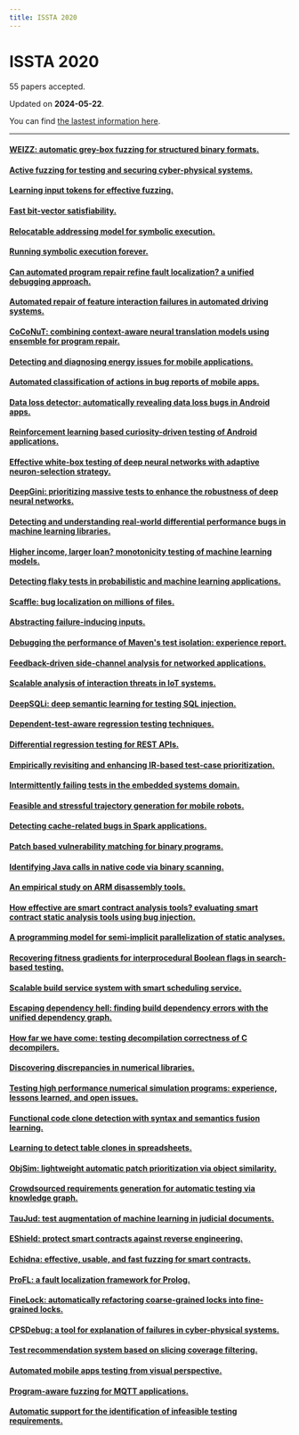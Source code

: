 ```yaml
---
title: ISSTA 2020
---
```


# ISSTA 2020

55 papers accepted.

Updated on **2024-05-22**.



You can find [the lastest information here](https://dblp.org/db/conf/issta/issta2020.html).

---

#### [WEIZZ: automatic grey-box fuzzing for structured binary formats.](https://doi.org/10.1145/3395363.3397372)

#### [Active fuzzing for testing and securing cyber-physical systems.](https://doi.org/10.1145/3395363.3397376)

#### [Learning input tokens for effective fuzzing.](https://doi.org/10.1145/3395363.3397348)

#### [Fast bit-vector satisfiability.](https://doi.org/10.1145/3395363.3397378)

#### [Relocatable addressing model for symbolic execution.](https://doi.org/10.1145/3395363.3397363)

#### [Running symbolic execution forever.](https://doi.org/10.1145/3395363.3397360)

#### [Can automated program repair refine fault localization? a unified debugging approach.](https://doi.org/10.1145/3395363.3397351)

#### [Automated repair of feature interaction failures in automated driving systems.](https://doi.org/10.1145/3395363.3397386)

#### [CoCoNuT: combining context-aware neural translation models using ensemble for program repair.](https://doi.org/10.1145/3395363.3397369)

#### [Detecting and diagnosing energy issues for mobile applications.](https://doi.org/10.1145/3395363.3397350)

#### [Automated classification of actions in bug reports of mobile apps.](https://doi.org/10.1145/3395363.3397355)

#### [Data loss detector: automatically revealing data loss bugs in Android apps.](https://doi.org/10.1145/3395363.3397379)

#### [Reinforcement learning based curiosity-driven testing of Android applications.](https://doi.org/10.1145/3395363.3397354)

#### [Effective white-box testing of deep neural networks with adaptive neuron-selection strategy.](https://doi.org/10.1145/3395363.3397346)

#### [DeepGini: prioritizing massive tests to enhance the robustness of deep neural networks.](https://doi.org/10.1145/3395363.3397357)

#### [Detecting and understanding real-world differential performance bugs in machine learning libraries.](https://doi.org/10.1145/3395363.3404540)

#### [Higher income, larger loan? monotonicity testing of machine learning models.](https://doi.org/10.1145/3395363.3397352)

#### [Detecting flaky tests in probabilistic and machine learning applications.](https://doi.org/10.1145/3395363.3397366)

#### [Scaffle: bug localization on millions of files.](https://doi.org/10.1145/3395363.3397356)

#### [Abstracting failure-inducing inputs.](https://doi.org/10.1145/3395363.3397349)

#### [Debugging the performance of Maven's test isolation: experience report.](https://doi.org/10.1145/3395363.3397381)

#### [Feedback-driven side-channel analysis for networked applications.](https://doi.org/10.1145/3395363.3397365)

#### [Scalable analysis of interaction threats in IoT systems.](https://doi.org/10.1145/3395363.3397347)

#### [DeepSQLi: deep semantic learning for testing SQL injection.](https://doi.org/10.1145/3395363.3397375)

#### [Dependent-test-aware regression testing techniques.](https://doi.org/10.1145/3395363.3397364)

#### [Differential regression testing for REST APIs.](https://doi.org/10.1145/3395363.3397374)

#### [Empirically revisiting and enhancing IR-based test-case prioritization.](https://doi.org/10.1145/3395363.3397383)

#### [Intermittently failing tests in the embedded systems domain.](https://doi.org/10.1145/3395363.3397359)

#### [Feasible and stressful trajectory generation for mobile robots.](https://doi.org/10.1145/3395363.3397387)

#### [Detecting cache-related bugs in Spark applications.](https://doi.org/10.1145/3395363.3397353)

#### [Patch based vulnerability matching for binary programs.](https://doi.org/10.1145/3395363.3397361)

#### [Identifying Java calls in native code via binary scanning.](https://doi.org/10.1145/3395363.3397368)

#### [An empirical study on ARM disassembly tools.](https://doi.org/10.1145/3395363.3397377)

#### [How effective are smart contract analysis tools? evaluating smart contract static analysis tools using bug injection.](https://doi.org/10.1145/3395363.3397385)

#### [A programming model for semi-implicit parallelization of static analyses.](https://doi.org/10.1145/3395363.3397367)

#### [Recovering fitness gradients for interprocedural Boolean flags in search-based testing.](https://doi.org/10.1145/3395363.3397358)

#### [Scalable build service system with smart scheduling service.](https://doi.org/10.1145/3395363.3397371)

#### [Escaping dependency hell: finding build dependency errors with the unified dependency graph.](https://doi.org/10.1145/3395363.3397388)

#### [How far we have come: testing decompilation correctness of C decompilers.](https://doi.org/10.1145/3395363.3397370)

#### [Discovering discrepancies in numerical libraries.](https://doi.org/10.1145/3395363.3397380)

#### [Testing high performance numerical simulation programs: experience, lessons learned, and open issues.](https://doi.org/10.1145/3395363.3397382)

#### [Functional code clone detection with syntax and semantics fusion learning.](https://doi.org/10.1145/3395363.3397362)

#### [Learning to detect table clones in spreadsheets.](https://doi.org/10.1145/3395363.3397384)

#### [ObjSim: lightweight automatic patch prioritization via object similarity.](https://doi.org/10.1145/3395363.3404362)

#### [Crowdsourced requirements generation for automatic testing via knowledge graph.](https://doi.org/10.1145/3395363.3404363)

#### [TauJud: test augmentation of machine learning in judicial documents.](https://doi.org/10.1145/3395363.3404364)

#### [EShield: protect smart contracts against reverse engineering.](https://doi.org/10.1145/3395363.3404365)

#### [Echidna: effective, usable, and fast fuzzing for smart contracts.](https://doi.org/10.1145/3395363.3404366)

#### [ProFL: a fault localization framework for Prolog.](https://doi.org/10.1145/3395363.3404367)

#### [FineLock: automatically refactoring coarse-grained locks into fine-grained locks.](https://doi.org/10.1145/3395363.3404368)

#### [CPSDebug: a tool for explanation of failures in cyber-physical systems.](https://doi.org/10.1145/3395363.3404369)

#### [Test recommendation system based on slicing coverage filtering.](https://doi.org/10.1145/3395363.3404370)

#### [Automated mobile apps testing from visual perspective.](https://doi.org/10.1145/3395363.3402644)

#### [Program-aware fuzzing for MQTT applications.](https://doi.org/10.1145/3395363.3402645)

#### [Automatic support for the identification of infeasible testing requirements.](https://doi.org/10.1145/3395363.3402646)

